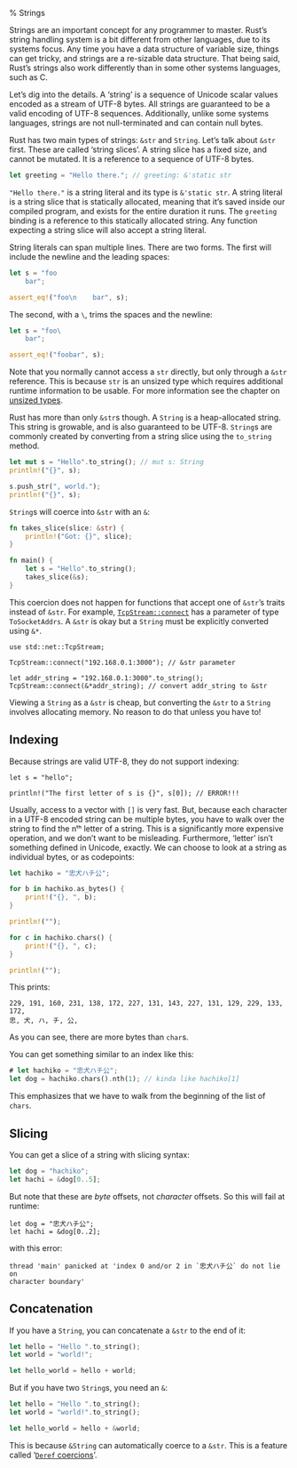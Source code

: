 % Strings

Strings are an important concept for any programmer to master. Rust’s string
handling system is a bit different from other languages, due to its systems
focus. Any time you have a data structure of variable size, things can get
tricky, and strings are a re-sizable data structure. That being said, Rust’s
strings also work differently than in some other systems languages, such as C.

Let’s dig into the details. A ‘string’ is a sequence of Unicode scalar values
encoded as a stream of UTF-8 bytes. All strings are guaranteed to be a valid
encoding of UTF-8 sequences. Additionally, unlike some systems languages,
strings are not null-terminated and can contain null bytes.

Rust has two main types of strings: `&str` and `String`. Let’s talk about
`&str` first. These are called ‘string slices’. A string slice has a fixed
size, and cannot be mutated. It is a reference to a sequence of UTF-8 bytes.

```rust
let greeting = "Hello there."; // greeting: &'static str
```

`"Hello there."` is a string literal and its type is `&'static str`. A string
literal is a string slice that is statically allocated, meaning that it’s saved
inside our compiled program, and exists for the entire duration it runs. The
`greeting` binding is a reference to this statically allocated string. Any
function expecting a string slice will also accept a string literal.

String literals can span multiple lines. There are two forms. The first will
include the newline and the leading spaces:

```rust
let s = "foo
    bar";

assert_eq!("foo\n    bar", s);
```

The second, with a `\`, trims the spaces and the newline:

```rust
let s = "foo\
    bar";

assert_eq!("foobar", s);
```

Note that you normally cannot access a `str` directly, but only through a `&str`
reference. This is because `str` is an unsized type which requires additional
runtime information to be usable. For more information see the chapter on
[unsized types][ut].

Rust has more than only `&str`s though. A `String` is a heap-allocated string.
This string is growable, and is also guaranteed to be UTF-8. `String`s are
commonly created by converting from a string slice using the `to_string`
method.

```rust
let mut s = "Hello".to_string(); // mut s: String
println!("{}", s);

s.push_str(", world.");
println!("{}", s);
```

`String`s will coerce into `&str` with an `&`:

```rust
fn takes_slice(slice: &str) {
    println!("Got: {}", slice);
}

fn main() {
    let s = "Hello".to_string();
    takes_slice(&s);
}
```

This coercion does not happen for functions that accept one of `&str`’s traits
instead of `&str`. For example, [`TcpStream::connect`][connect] has a parameter
of type `ToSocketAddrs`. A `&str` is okay but a `String` must be explicitly
converted using `&*`.

```rust,no_run
use std::net::TcpStream;

TcpStream::connect("192.168.0.1:3000"); // &str parameter

let addr_string = "192.168.0.1:3000".to_string();
TcpStream::connect(&*addr_string); // convert addr_string to &str
```

Viewing a `String` as a `&str` is cheap, but converting the `&str` to a
`String` involves allocating memory. No reason to do that unless you have to!

## Indexing

Because strings are valid UTF-8, they do not support indexing:

```rust,ignore
let s = "hello";

println!("The first letter of s is {}", s[0]); // ERROR!!!
```

Usually, access to a vector with `[]` is very fast. But, because each character
in a UTF-8 encoded string can be multiple bytes, you have to walk over the
string to find the nᵗʰ letter of a string. This is a significantly more
expensive operation, and we don’t want to be misleading. Furthermore, ‘letter’
isn’t something defined in Unicode, exactly. We can choose to look at a string as
individual bytes, or as codepoints:

```rust
let hachiko = "忠犬ハチ公";

for b in hachiko.as_bytes() {
    print!("{}, ", b);
}

println!("");

for c in hachiko.chars() {
    print!("{}, ", c);
}

println!("");
```

This prints:

```text
229, 191, 160, 231, 138, 172, 227, 131, 143, 227, 131, 129, 229, 133, 172,
忠, 犬, ハ, チ, 公,
```

As you can see, there are more bytes than `char`s.

You can get something similar to an index like this:

```rust
# let hachiko = "忠犬ハチ公";
let dog = hachiko.chars().nth(1); // kinda like hachiko[1]
```

This emphasizes that we have to walk from the beginning of the list of `chars`.

## Slicing

You can get a slice of a string with slicing syntax:

```rust
let dog = "hachiko";
let hachi = &dog[0..5];
```

But note that these are _byte_ offsets, not _character_ offsets. So
this will fail at runtime:

```rust,should_panic
let dog = "忠犬ハチ公";
let hachi = &dog[0..2];
```

with this error:

```text
thread 'main' panicked at 'index 0 and/or 2 in `忠犬ハチ公` do not lie on
character boundary'
```

## Concatenation

If you have a `String`, you can concatenate a `&str` to the end of it:

```rust
let hello = "Hello ".to_string();
let world = "world!";

let hello_world = hello + world;
```

But if you have two `String`s, you need an `&`:

```rust
let hello = "Hello ".to_string();
let world = "world!".to_string();

let hello_world = hello + &world;
```

This is because `&String` can automatically coerce to a `&str`. This is a
feature called ‘[`Deref` coercions][dc]’.

[ut]: unsized-types.html
[dc]: deref-coercions.html
[connect]: ../std/net/struct.TcpStream.html#method.connect
